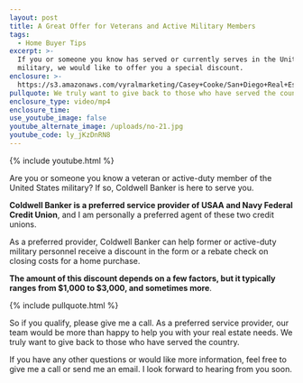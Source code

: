 ```yaml
---
layout: post
title: A Great Offer for Veterans and Active Military Members
tags:
  - Home Buyer Tips
excerpt: >-
  If you or someone you know has served or currently serves in the United States
  military, we would like to offer you a special discount.
enclosure: >-
  https://s3.amazonaws.com/vyralmarketing/Casey+Cooke/San+Diego+Real+Estate+Agent-+A+Great+Offer+for+Veterans+and+Active+Military+Members.mp4
pullquote: We truly want to give back to those who have served the country.
enclosure_type: video/mp4
enclosure_time:
use_youtube_image: false
youtube_alternate_image: /uploads/no-21.jpg
youtube_code: ly_jKzDnRN8
---
```



{% include youtube.html %}

Are you or someone you know a veteran or active-duty member of the United States military? If so, Coldwell Banker is here to serve you.

**Coldwell Banker is a preferred service provider of USAA and Navy Federal Credit Union**, and I am personally a preferred agent of these two credit unions.

As a preferred provider, Coldwell Banker can help former or active-duty military personnel receive a discount in the form or a rebate check on closing costs for a home purchase.

**The amount of this discount depends on a few factors, but it typically ranges from $1,000 to $3,000, and sometimes more**.

{% include pullquote.html %}

So if you qualify, please give me a call. As a preferred service provider, our team would be more than happy to help you with your real estate needs. We truly want to give back to those who have served the country.

If you have any other questions or would like more information, feel free to give me a call or send me an email. I look forward to hearing from you soon.